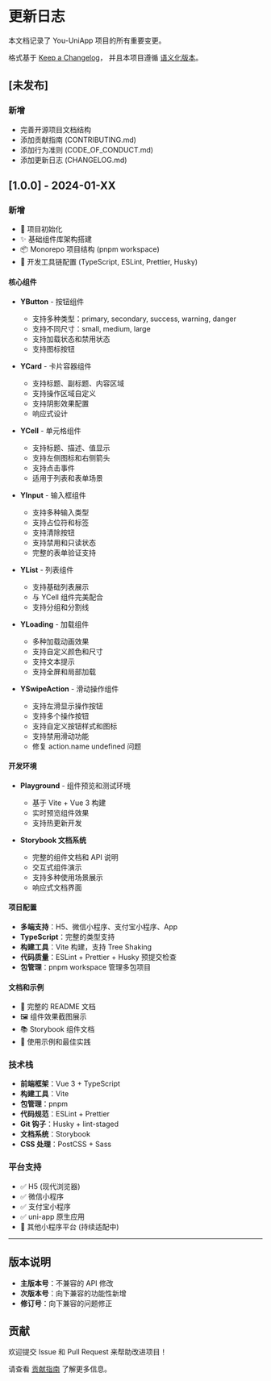 # 更新日志

本文档记录了 You-UniApp 项目的所有重要变更。

格式基于 [Keep a Changelog](https://keepachangelog.com/zh-CN/1.0.0/)，
并且本项目遵循 [语义化版本](https://semver.org/lang/zh-CN/)。

## [未发布]

### 新增
- 完善开源项目文档结构
- 添加贡献指南 (CONTRIBUTING.md)
- 添加行为准则 (CODE_OF_CONDUCT.md)
- 添加更新日志 (CHANGELOG.md)

## [1.0.0] - 2024-01-XX

### 新增
- 🎉 项目初始化
- ✨ 基础组件库架构搭建
- 📦 Monorepo 项目结构 (pnpm workspace)
- 🔧 开发工具链配置 (TypeScript, ESLint, Prettier, Husky)

#### 核心组件
- **YButton** - 按钮组件
  - 支持多种类型：primary, secondary, success, warning, danger
  - 支持不同尺寸：small, medium, large
  - 支持加载状态和禁用状态
  - 支持图标按钮

- **YCard** - 卡片容器组件
  - 支持标题、副标题、内容区域
  - 支持操作区域自定义
  - 支持阴影效果配置
  - 响应式设计

- **YCell** - 单元格组件
  - 支持标题、描述、值显示
  - 支持左侧图标和右侧箭头
  - 支持点击事件
  - 适用于列表和表单场景

- **YInput** - 输入框组件
  - 支持多种输入类型
  - 支持占位符和标签
  - 支持清除按钮
  - 支持禁用和只读状态
  - 完整的表单验证支持

- **YList** - 列表组件
  - 支持基础列表展示
  - 与 YCell 组件完美配合
  - 支持分组和分割线

- **YLoading** - 加载组件
  - 多种加载动画效果
  - 支持自定义颜色和尺寸
  - 支持文本提示
  - 支持全屏和局部加载

- **YSwipeAction** - 滑动操作组件
  - 支持左滑显示操作按钮
  - 支持多个操作按钮
  - 支持自定义按钮样式和图标
  - 支持禁用滑动功能
  - 修复 action.name undefined 问题

#### 开发环境
- **Playground** - 组件预览和测试环境
  - 基于 Vite + Vue 3 构建
  - 实时预览组件效果
  - 支持热更新开发

- **Storybook 文档系统**
  - 完整的组件文档和 API 说明
  - 交互式组件演示
  - 支持多种使用场景展示
  - 响应式文档界面

#### 项目配置
- **多端支持**：H5、微信小程序、支付宝小程序、App
- **TypeScript**：完整的类型支持
- **构建工具**：Vite 构建，支持 Tree Shaking
- **代码质量**：ESLint + Prettier + Husky 预提交检查
- **包管理**：pnpm workspace 管理多包项目

#### 文档和示例
- 📖 完整的 README 文档
- 🖼️ 组件效果截图展示
- 📚 Storybook 组件文档
- 🎯 使用示例和最佳实践

### 技术栈
- **前端框架**：Vue 3 + TypeScript
- **构建工具**：Vite
- **包管理**：pnpm
- **代码规范**：ESLint + Prettier
- **Git 钩子**：Husky + lint-staged
- **文档系统**：Storybook
- **CSS 处理**：PostCSS + Sass

### 平台支持
- ✅ H5 (现代浏览器)
- ✅ 微信小程序
- ✅ 支付宝小程序
- ✅ uni-app 原生应用
- 🔄 其他小程序平台 (持续适配中)

---

## 版本说明

- **主版本号**：不兼容的 API 修改
- **次版本号**：向下兼容的功能性新增
- **修订号**：向下兼容的问题修正

## 贡献

欢迎提交 Issue 和 Pull Request 来帮助改进项目！

请查看 [贡献指南](CONTRIBUTING.md) 了解更多信息。